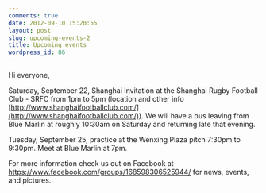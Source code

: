 ```yaml
---
comments: true
date: 2012-09-10 15:20:55
layout: post
slug: upcoming-events-2
title: Upcoming events
wordpress_id: 86
---
```


Hi everyone,

Saturday, September 22, Shanghai Invitation at the Shanghai Rugby Football Club - SRFC from 1pm to 5pm (location and other info [http://www.shanghaifootballclub.com/](http://www.shanghaifootballclub.com/)). We will have a bus leaving from Blue Marlin at roughly 10:30am on Saturday and returning late that evening.

Tuesday, September 25, practice at the Wenxing Plaza pitch 7:30pm to 9:30pm. Meet at Blue Marlin at 7pm.

For more information check us out on Facebook at https://www.facebook.com/groups/168598306525944/ for news, events, and pictures.
